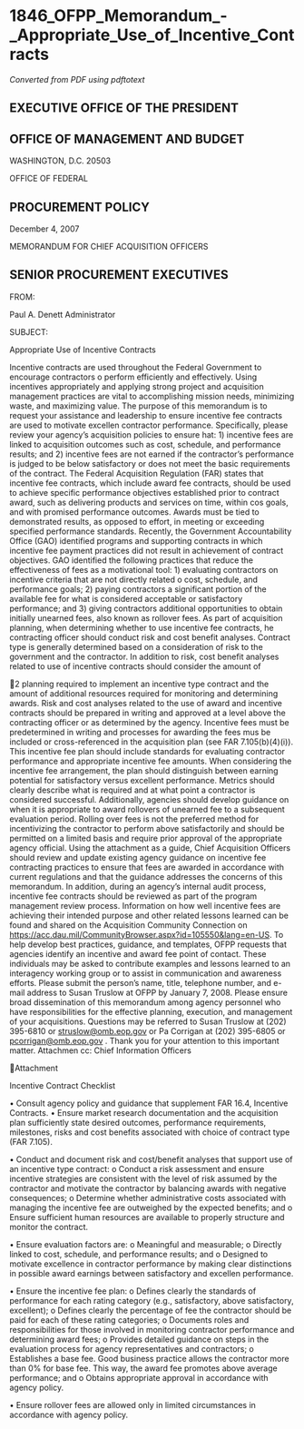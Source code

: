# 1846_OFPP_Memorandum_-_Appropriate_Use_of_Incentive_Contracts

_Converted from PDF using pdftotext_

## EXECUTIVE OFFICE OF THE PRESIDENT
## OFFICE OF MANAGEMENT AND BUDGET
WASHINGTON, D.C. 20503

OFFICE OF FEDERAL
## PROCUREMENT POLICY

December 4, 2007

MEMORANDUM FOR CHIEF ACQUISITION OFFICERS
## SENIOR PROCUREMENT EXECUTIVES
FROM:

Paul A. Denett
Administrator

SUBJECT:

Appropriate Use of Incentive Contracts

Incentive contracts are used throughout the Federal Government to encourage contractors
o perform efficiently and effectively. Using incentives appropriately and applying strong
project and acquisition management practices are vital to accomplishing mission needs,
minimizing waste, and maximizing value. The purpose of this memorandum is to request your
assistance and leadership to ensure incentive fee contracts are used to motivate excellen
contractor performance. Specifically, please review your agency’s acquisition policies to ensure
hat: 1) incentive fees are linked to acquisition outcomes such as cost, schedule, and performance
results; and 2) incentive fees are not earned if the contractor’s performance is judged to be below
satisfactory or does not meet the basic requirements of the contract.
The Federal Acquisition Regulation (FAR) states that incentive fee contracts, which
include award fee contracts, should be used to achieve specific performance objectives
established prior to contract award, such as delivering products and services on time, within cos
goals, and with promised performance outcomes. Awards must be tied to demonstrated results,
as opposed to effort, in meeting or exceeding specified performance standards.
Recently, the Government Accountability Office (GAO) identified programs and
supporting contracts in which incentive fee payment practices did not result in achievement of
contract objectives. GAO identified the following practices that reduce the effectiveness of fees
as a motivational tool: 1) evaluating contractors on incentive criteria that are not directly related
o cost, schedule, and performance goals; 2) paying contractors a significant portion of the
available fee for what is considered acceptable or satisfactory performance; and 3) giving
contractors additional opportunities to obtain initially unearned fees, also known as rollover fees.
As part of acquisition planning, when determining whether to use incentive fee contracts,
he contracting officer should conduct risk and cost benefit analyses. Contract type is generally
determined based on a consideration of risk to the government and the contractor. In addition to
risk, cost benefit analyses related to use of incentive contracts should consider the amount of

2
planning required to implement an incentive type contract and the amount of additional resources
required for monitoring and determining awards. Risk and cost analyses related to the use of
award and incentive contracts should be prepared in writing and approved at a level above the
contracting officer or as determined by the agency.
Incentive fees must be predetermined in writing and processes for awarding the fees mus
be included or cross-referenced in the acquisition plan (see FAR 7.105(b)(4)(i)). This incentive
fee plan should include standards for evaluating contractor performance and appropriate
incentive fee amounts. When considering the incentive fee arrangement, the plan should
distinguish between earning potential for satisfactory versus excellent performance. Metrics
should clearly describe what is required and at what point a contractor is considered successful.
Additionally, agencies should develop guidance on when it is appropriate to award rollovers of
unearned fee to a subsequent evaluation period. Rolling over fees is not the preferred method for
incentivizing the contractor to perform above satisfactorily and should be permitted on a limited
basis and require prior approval of the appropriate agency official.
Using the attachment as a guide, Chief Acquisition Officers should review and update
existing agency guidance on incentive fee contracting practices to ensure that fees are awarded in
accordance with current regulations and that the guidance addresses the concerns of this
memorandum. In addition, during an agency’s internal audit process, incentive fee contracts
should be reviewed as part of the program management review process. Information on how
well incentive fees are achieving their intended purpose and other related lessons learned can be
found and shared on the Acquisition Community Connection on
https://acc.dau.mil/CommunityBrowser.aspx?id=105550&lang=en-US.
To help develop best practices, guidance, and templates, OFPP requests that agencies
identify an incentive and award fee point of contact. These individuals may be asked to
contribute examples and lessons learned to an interagency working group or to assist in
communication and awareness efforts. Please submit the person’s name, title, telephone number,
and e-mail address to Susan Truslow at OFPP by January 7, 2008.
Please ensure broad dissemination of this memorandum among agency personnel who
have responsibilities for the effective planning, execution, and management of your acquisitions.
Questions may be referred to Susan Truslow at (202) 395-6810 or struslow@omb.eop.gov or Pa
Corrigan at (202) 395-6805 or pcorrigan@omb.eop.gov .
Thank you for your attention to this important matter.
Attachmen
cc: Chief Information Officers

Attachment

Incentive Contract Checklist

• Consult agency policy and guidance that supplement FAR 16.4, Incentive Contracts.
• Ensure market research documentation and the acquisition plan sufficiently state desired
outcomes, performance requirements, milestones, risks and cost benefits associated with
choice of contract type (FAR 7.105).

• Conduct and document risk and cost/benefit analyses that support use of an incentive type
contract:
o Conduct a risk assessment and ensure incentive strategies are consistent with the level
of risk assumed by the contractor and motivate the contractor by balancing awards
with negative consequences;
o Determine whether administrative costs associated with managing the incentive fee
are outweighed by the expected benefits; and
o Ensure sufficient human resources are available to properly structure and monitor the
contract.

• Ensure evaluation factors are:
o Meaningful and measurable;
o Directly linked to cost, schedule, and performance results; and
o Designed to motivate excellence in contractor performance by making clear
distinctions in possible award earnings between satisfactory and excellen
performance.

• Ensure the incentive fee plan:
o Defines clearly the standards of performance for each rating category (e.g.,
satisfactory, above satisfactory, excellent);
o Defines clearly the percentage of fee the contractor should be paid for each of these
rating categories;
o Documents roles and responsibilities for those involved in monitoring contractor
performance and determining award fees;
o Provides detailed guidance on steps in the evaluation process for agency
representatives and contractors;
o Establishes a base fee. Good business practice allows the contractor more than 0%
for base fee. This way, the award fee promotes above average performance; and
o Obtains appropriate approval in accordance with agency policy.

• Ensure rollover fees are allowed only in limited circumstances in accordance with agency
policy.

